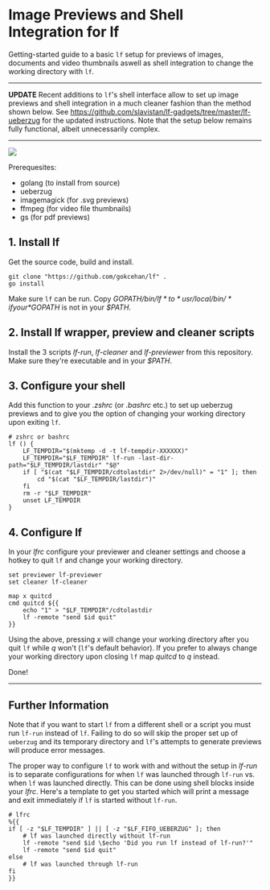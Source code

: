 # Image Previews and Shell Integration for **lf**

Getting-started guide to a basic `lf` setup for previews of images, documents
and video thumbnails aswell as shell integration to change the working
directory with `lf`.

---

**UPDATE** Recent additions to `lf`'s shell interface allow to set up image previews and shell integration in a much cleaner fashion than the method shown below. See https://github.com/slavistan/lf-gadgets/tree/master/lf-ueberzug for the updated instructions. Note that the setup below remains fully functional, albeit unnecessarily complex.

---

![](demo.gif)

Prerequesites:
+ golang (to install from source)
+ ueberzug
+ imagemagick (for .svg previews)
+ ffmpeg (for video file thumbnails)
+ gs (for pdf previews)

## 1. Install lf

Get the source code, build and install.

```
git clone "https://github.com/gokcehan/lf" .
go install
```

Make sure `lf` can be run. Copy *$GOPATH/bin/lf* to *usr/local/bin/* if your
*$GOPATH* is not in your *$PATH*.

## 2. Install lf wrapper, preview and cleaner scripts

Install the 3 scripts *lf-run*, *lf-cleaner* and *lf-previewer* from this
repository. Make sure they're executable and in your *$PATH*.

## 3. Configure your shell

Add this function to your *.zshrc* (or *.bashrc* etc.) to set up ueberzug
previews and to give you the option of changing your working directory upon
exiting `lf`.

```
# zshrc or bashrc
lf () {
	LF_TEMPDIR="$(mktemp -d -t lf-tempdir-XXXXXX)"
	LF_TEMPDIR="$LF_TEMPDIR" lf-run -last-dir-path="$LF_TEMPDIR/lastdir" "$@"
	if [ "$(cat "$LF_TEMPDIR/cdtolastdir" 2>/dev/null)" = "1" ]; then
		cd "$(cat "$LF_TEMPDIR/lastdir")"
	fi
	rm -r "$LF_TEMPDIR"
	unset LF_TEMPDIR
}
```

## 4. Configure lf

In your *lfrc* configure your previewer and cleaner settings and choose a
hotkey to quit `lf` and change your working directory.

```
set previewer lf-previewer
set cleaner lf-cleaner

map x quitcd
cmd quitcd ${{
	echo "1" > "$LF_TEMPDIR"/cdtolastdir
	lf -remote "send $id quit"
}}
```

Using the above, pressing *x* will change your working directory after you quit
`lf` while *q* won't (`lf`'s default behavior). If you prefer to always change
your working directory upon closing `lf` map *quitcd* to *q* instead.

Done!

---

## Further Information

Note that if you want to start `lf` from a different shell or a script you must
run `lf-run` instead of `lf`. Failing to do so will skip the proper set up of
`ueberzug` and its temporary directory and `lf`'s attempts to generate previews
will produce error messages.

The proper way to configure `lf` to work with and without the setup in *lf-run*
is to separate configurations for when `lf` was launched through `lf-run` vs.
when `lf` was launched directly. This can be done using shell blocks inside
your *lfrc*. Here's a template to get you started which will print a message
and exit immediately if `lf` is started without `lf-run`.

```
# lfrc
%{{
if [ -z "$LF_TEMPDIR" ] || [ -z "$LF_FIFO_UEBERZUG" ]; then
	# lf was launched directly without lf-run
	lf -remote "send $id \$echo 'Did you run lf instead of lf-run?'"
	lf -remote "send $id quit"
else
	# lf was launched through lf-run
fi
}}
```
